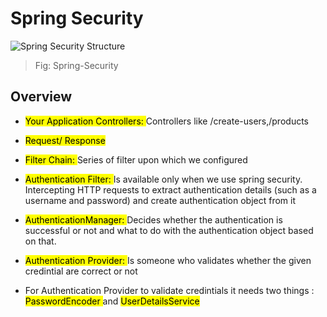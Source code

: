 # Spring Security


<img title="a title" alt="Spring Security Structure" src="https://res.cloudinary.com/dhmdgbhby/image/upload/v1723628537/remknrxzdmtwacuzkhor.png">

> Fig: Spring-Security

## Overview 

- <mark> Your Application Controllers: </mark> Controllers like /create-users,/products

- <mark> Request/ Response </mark>
- <mark>Filter Chain: </mark> Series of filter upon which we configured
- <mark> Authentication Filter: </mark> Is available only when we use spring security. 
     Intercepting HTTP requests to extract authentication details (such as a username and password)  and create authentication object from it
- <mark> AuthenticationManager: </mark> 
 Decides whether the authentication is successful or not and what to do with the authentication object based on that.
- <mark> Authentication Provider: </mark> Is someone who validates whether the given credintial are correct or not

- For  Authentication Provider to validate credintials it needs two things : <mark>PasswordEncoder </mark> and <mark>UserDetailsService </mark>

